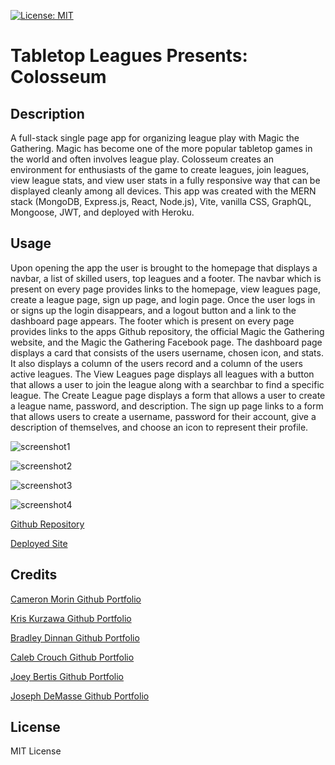 [![License: MIT](https://img.shields.io/badge/License-MIT-yellow.svg)](https://opensource.org/licenses/MIT)
# Tabletop Leagues Presents: Colosseum

## Description

A full-stack single page app for organizing league play with Magic the Gathering.  Magic has become one of the more popular tabletop games in the world and often involves league play.  Colosseum creates an environment for enthusiasts of the game to create leagues, join leagues, view league stats, and view user stats in a fully responsive way that can be displayed cleanly among all devices.  This app was created with the MERN stack (MongoDB, Express.js, React, Node.js), Vite, vanilla CSS, GraphQL, Mongoose, JWT, and deployed with Heroku. 

## Usage

Upon opening the app the user is brought to the homepage that displays a navbar, a list of skilled users, top leagues and a footer.  The navbar which is present on every page provides links to the homepage, view leagues page, create a league page, sign up page, and login page.  Once the user logs in or signs up the login disappears, and a logout button and a link to the dashboard page appears.  The footer which is present on every page provides links to the apps Github repository, the official Magic the Gathering website, and the Magic the Gathering Facebook page.  The dashboard page displays a card that consists of the users username, chosen icon, and stats.  It also displays a column of the users record and a column of the users active leagues. The View Leagues page displays all leagues with a button that allows a user to join the league along with a searchbar to find a specific league.  The Create League page displays a form that allows a user to create a league name, password, and description.  The sign up page links to a form that allows users to create a username, password for their account, give a description of themselves, and choose an icon to represent their profile.

![screenshot1]()

![screenshot2]()

![screenshot3]()

![screenshot4]()

[Github Repository]()

[Deployed Site]()

## Credits

[Cameron Morin Github Portfolio](https://github.com/Morinc35)

[Kris Kurzawa Github Portfolio](https://github.com/KKurzawa)

[Bradley Dinnan Github Portfolio](https://github.com/bsdinnan)

[Caleb Crouch Github Portfolio](https://github.com/cecrouch01)

[Joey Bertis Github Portfolio](https://github.com/BertisJoey)

[Joseph DeMasse Github Portfolio](https://github.com/OKJay50)



## License

MIT License

